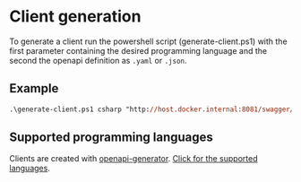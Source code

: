 # Client generation
To generate a client run the powershell script (generate-client.ps1) with the first parameter containing the desired programming language and the second the openapi definition as ```.yaml``` or ```.json```.

## Example

```ps
.\generate-client.ps1 csharp "http://host.docker.internal:8081/swagger/v1/swagger.json"
```

## Supported programming languages
Clients are created with [openapi-generator](https://github.com/OpenAPITools/openapi-generator). [Click for the supported languages](https://github.com/OpenAPITools/openapi-generator).
